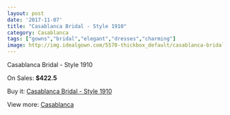 ```yaml
---
layout: post
date: '2017-11-07'
title: "Casablanca Bridal - Style 1910"
category: Casablanca
tags: ["gowns","bridal","elegant","dresses","charming"]
image: http://img.idealgown.com/5570-thickbox_default/casablanca-bridal-style-1910.jpg
---
```

Casablanca Bridal - Style 1910

On Sales: **$422.5**
<a href="https://www.idealgown.com/en/casablanca/2440-casablanca-bridal-style-1910.html"><amp-img layout="responsive" width="600" height="600" src="//img.idealgown.com/5570-thickbox_default/casablanca-bridal-style-1910.jpg" alt="Casablanca Bridal - Style 1910 0" /></a>
<a href="https://www.idealgown.com/en/casablanca/2440-casablanca-bridal-style-1910.html"><amp-img layout="responsive" width="600" height="600" src="//img.idealgown.com/5572-thickbox_default/casablanca-bridal-style-1910.jpg" alt="Casablanca Bridal - Style 1910 1" /></a>
<a href="https://www.idealgown.com/en/casablanca/2440-casablanca-bridal-style-1910.html"><amp-img layout="responsive" width="600" height="600" src="//img.idealgown.com/5571-thickbox_default/casablanca-bridal-style-1910.jpg" alt="Casablanca Bridal - Style 1910 2" /></a>

Buy it: [Casablanca Bridal - Style 1910](https://www.idealgown.com/en/casablanca/2440-casablanca-bridal-style-1910.html "Casablanca Bridal - Style 1910")

View more: [Casablanca](https://www.idealgown.com/en/31-casablanca "Casablanca")
